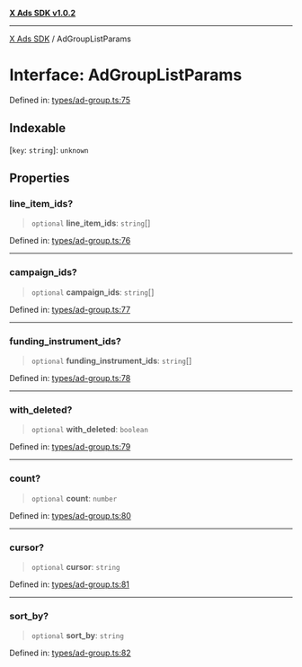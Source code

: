 [**X Ads SDK v1.0.2**](../README.md)

***

[X Ads SDK](../globals.md) / AdGroupListParams

# Interface: AdGroupListParams

Defined in: [types/ad-group.ts:75](https://github.com/kage1020/x-ads-sdk/blob/main/src/types/ad-group.ts#L75)

## Indexable

\[`key`: `string`\]: `unknown`

## Properties

### line\_item\_ids?

> `optional` **line\_item\_ids**: `string`[]

Defined in: [types/ad-group.ts:76](https://github.com/kage1020/x-ads-sdk/blob/main/src/types/ad-group.ts#L76)

***

### campaign\_ids?

> `optional` **campaign\_ids**: `string`[]

Defined in: [types/ad-group.ts:77](https://github.com/kage1020/x-ads-sdk/blob/main/src/types/ad-group.ts#L77)

***

### funding\_instrument\_ids?

> `optional` **funding\_instrument\_ids**: `string`[]

Defined in: [types/ad-group.ts:78](https://github.com/kage1020/x-ads-sdk/blob/main/src/types/ad-group.ts#L78)

***

### with\_deleted?

> `optional` **with\_deleted**: `boolean`

Defined in: [types/ad-group.ts:79](https://github.com/kage1020/x-ads-sdk/blob/main/src/types/ad-group.ts#L79)

***

### count?

> `optional` **count**: `number`

Defined in: [types/ad-group.ts:80](https://github.com/kage1020/x-ads-sdk/blob/main/src/types/ad-group.ts#L80)

***

### cursor?

> `optional` **cursor**: `string`

Defined in: [types/ad-group.ts:81](https://github.com/kage1020/x-ads-sdk/blob/main/src/types/ad-group.ts#L81)

***

### sort\_by?

> `optional` **sort\_by**: `string`

Defined in: [types/ad-group.ts:82](https://github.com/kage1020/x-ads-sdk/blob/main/src/types/ad-group.ts#L82)
